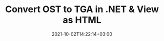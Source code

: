 ---
############################# Static ############################
layout: "autogen-gist"
date: 2021-10-02T14:22:14+03:00
draft: false
path: "total/net/conversion/ost-to-tga/"
other_out_formats: "PDF DOCX DOT DOTX DOTM TXT RTF HTML MHTML XLS XLSX XLSM XLT XLTX XLTM CSV DIF PPT PPTX PPS PPSX POT POTX POTM ODT OTT OTP ODP ODS EMZ WMZ SVGZ TEX DCM WMF BMP PNG GIF JPEG TIFF"
ad_headline: "Convert OST to TGA | .NET"
ad_description: "Most Accurate OST to TGA document Conversion solution for .NET applications."

############################# Head ############################
head_title: "Convert OST to TGA in C# VB.NET ASP.NET | Document Conversion"
head_description: "Code example to convert OST to TGA and 100+ other file formats in .NET (C#, VB.NET, ASP.NET & .NET Core) applications. Display the Converted TGA document as HTML viewer."

############################# Header ############################
title: "Convert OST to TGA in .NET & View as HTML"
description: "Programmatically convert OST to TGA in C# .NET applications using flexible document conversion features to customize the resultant document. Convert the complete document from one file format to other or choose selective pages of a source document based on the page numbers or page ranges and easily convert to a supported document format."

############################# SubMenu ############################
submenu:
    enable: false

############################# Content ############################
content:
    enable: true
    block:
    - title_left: "How to Convert OST to TGA in C#"
      content_left: |
          Follow these simple steps to convert OST to TGA in C# .NET. View the converted TGA document as HTML without using any external software.

          -   Create **Converter** object to convert OST document
          -   Set the convert options for TGA format
          -   Call **Convert** method of **Converter** class instance for conversion to TGA
          -   Set options for HTML viewer
          -   Create **Viewer** object to view converted TGA as HTML
          
      title_right: "Downloads & Installation Instructions"
      content_right: |
          You require `GroupDocs.Conversion` & `GroupDocs.Viewer` namespaces to convert between a wide range of popular document types such as PDF, Microsoft Word, Excel, PowerPoint, Project, Outlook, HTML, diagrams and image file formats. Explore other [.NET APIs for Office documents](https://products.conholdate.com/total/net/) as offered by Conholdate.Total.
          
          Get the respective assembly files from the [downloads](https://downloads.conholdate.com/total/net) or fetch the whole package from [Nuget](https://www.nuget.org/packages/Conholdate.Total/) to add 'Conholdate.Total` directly in your workspace.
          
      gisthash: "4f311c07ae9ee691b8afb7960aa6c806"
      gistfile: "word-to-pdf-conversion.cs"

    - title_left: "Add Watermark to Converted TGA in C#"
      content_left: |
          Accurately convert documents (OST to TGA) exactly as the original file and apply text or image watermarks to the converted document pages using C# .NET.

          -   Create **Converter** object to convert OST document
          -   Create new instance of **WatermarkOptions** class
          -   Specify watermark properties (color, width, text, image etc)
          -   Instantiate the proper **ConvertOptions** class
          -   Set **Watermark** property of the **ConvertOptions** instance
          -   Call **Convert** method of **Converter** class instance for conversion to TGA
        
      title_right: "Source Document Information Extraction"
      content_right: |
          The documents information extraction feature not only allows getting the basic information about the source document file but it also supports extracting some valuable file-format specific information such as project start and end dates of a Microsoft Project file, any printing restrictions on a PDF document, list of folders enclosed in an Outlook data file etc. 

          Convert popular document file formats on different operating systems such as Windows, Linux or macOS while using platforms such as Windows Azure, Mono and Xamarin.
          
      gisthash: "a15affe15284876ce010a315a09da1f0"
      gistfile: "convert-word-to-pdf-and-add-text-watermark-to-converted-pdf.cs"

    - title_left: "Convert Password Protected Word to PDF"
      content_left: |
          Password protected document conversion is made easier in .NET. Just add a few lines of C# code to precisely convert a password protected Word document to PDF file without using any external software.

          -   Define Func **LoadOptions** and set password from document specific load options
          -   Create **Converter** object to convert Word document
          -   Instantiate **PdfConvertOptions** class
          -   Call **Convert** method of **Converter** class instance for conversion to PDF
          
      title_right: "Load & Convert Remotely Located Documents"
      content_right: |
          Using Conholdate.Total for .NET – developers can load and convert documents from various remote locations and cloud document storage resources such as Amazon S3, Microsoft Azure Blob, FTP, local disk, stream or a simple URL. You just have to specify the method to obtain remotely located document stream and then pass it on to the Converter class as a constructor.
          
          Conholdate.Total for .NET APIs are native to Windows Forms, ASP.NET, WPF, WCF or any type of application based on .NET Framework 2.0 or later.
          
      gisthash: "3b7541492166a47d49ca85c55b531055"
      gistfile: "convert-password-protected-word-to-pdf.cs"

############################# About Formats ############################
about_formats:
    enable: false
############################# More Formats ############################
more_formats:
    enable: true
    auto: false
    other_out_formats: PDF DOCX DOT DOTX DOTM TXT RTF HTML MHTML XLS XLSX XLSM XLT XLTX XLTM CSV DIF PPT PPTX PPS PPSX POT POTX POTM ODT OTT OTP ODP ODS EMZ WMZ SVGZ TEX DCM WMF BMP PNG GIF JPEG TIFF
############################# Back to top ###############################
back_to_top:
  enable: true
---